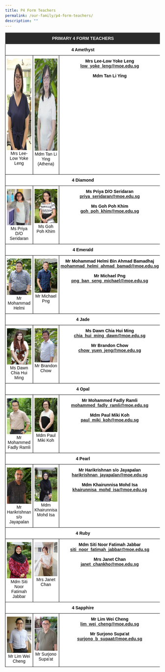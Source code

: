 ```yaml
---
title: P4 Form Teachers
permalink: /our-family/p4-form-teachers/
description: ""
---
```

<style type="text/css">
.tg  {border-collapse:collapse;border-spacing:0;}
.tg td{border-color:black;border-style:solid;border-width:1px;font-family:Arial, sans-serif;font-size:14px;
  overflow:hidden;padding:10px 5px;word-break:normal;}
.tg th{border-color:black;border-style:solid;border-width:1px;font-family:Arial, sans-serif;font-size:14px;
  font-weight:normal;overflow:hidden;padding:10px 5px;word-break:normal;}
.tg .tg-8zvm{background-color:#2A2A2A;border-color:inherit;color:#EEE;font-weight:bold;text-align:center;vertical-align:middle}
.tg .tg-qn16{background-color:#FFF;color:#050505;font-weight:bold;text-align:center;vertical-align:top}
.tg .tg-v9jf{background-color:#FFF;color:#050505;text-align:center;vertical-align:top}
</style>
<table class="tg">
<thead>
  <tr>
    <th class="tg-8zvm" colspan="3"><span style="color:#EEE;background-color:#2A2A2A">PRIMARY 4 FORM TEACHERS</span></th>
  </tr>
</thead>
<tbody>
  <tr>
    <td class="tg-qn16" colspan="3"> <strong> 4 Amethyst</strong></td>
  </tr>
  <tr>
    <td class="tg-v9jf"><img src="/images/Lowe yoke leng.jpg" alt="Lowe yoke leng.jpg" width="199" height="298">Mrs Lee-Low Yoke Leng</td>
    <td class="tg-v9jf"><img src="/images/Athena.jpg" alt="Athena.JPG" width="201" height="300">Mdm Tan Li Ying (Athena)<br><br></td>
    <td class="tg-qn16"><strong>Mrs Lee-Low Yoke Leng</strong><br><a href="mailto:low_yoke_leng@moe.edu.sg">low_yoke_leng@moe.edu.sg</a><br><br><strong>Mdm Tan Li Ying</strong><br></td>
  </tr>
  <tr>
    <td class="tg-qn16" colspan="3"> <strong> 4 Diamond   </strong></td>
  </tr>
  <tr>
    <td class="tg-v9jf"><img src="/images/Ms Priya do Seridaran.jpeg" alt="Ms Priya do Seridaran.JPEG" width="199">Ms Priya D/O Seridaran</td>
    <td class="tg-v9jf"><img src="/images/Mdm Goh Poh Khim.jpeg" alt="Mdm Goh Poh Khim.JPEG" width="201">Ms Goh Poh Khim</td>
    <td class="tg-qn16"><strong>Ms Priya D/O Seridaran</strong><br><a href="mailto:priya_seridaran@moe.edu.sg">priya_seridaran@moe.edu.sg</a><br><br><strong>Ms Goh Poh Khim</strong><br><a href="mailto:goh_poh_khim@moe.edu.sg">goh_poh_khim@moe.edu.sg</a></td>
  </tr>
  <tr>
    <td class="tg-qn16" colspan="3"> <strong>  4 Emerald </strong> </td>
  </tr>
  <tr>
    <td class="tg-v9jf"><img src="/images/Mr Mohammad Helmi Bin Ahmad Bamadhaj.jpeg" alt="Mr Mohammad Helmi Bin Ahmad Bamadhaj.JPEG" width="199">Mr Mohammad Helmi</td>
    <td class="tg-v9jf"><img src="/images/Mr Michael Png Ban Seng.jpeg" alt="Mr Michael Png Ban Seng.JPEG">Mr Michael Png</td>
    <td class="tg-qn16"><strong> Mr Mohammad Helmi  
Bin Ahmad Bamadhaj</strong><br><a href="mailto:mohammad_helmi_ahmad_bamad@moe.edu.sg">mohammad_helmi_ahmad_bamad@moe.edu.sg</a><br><br><strong>Mr Michael Png</strong><br><a href="mailto:png_ban_seng_michael@moe.edu.sg">png_ban_seng_michael@moe.edu.sg</a></td>
  </tr>
  <tr>
    <td class="tg-qn16" colspan="3"> <strong> 4 Jade </strong>  </td>
  </tr>
  <tr>
    <td class="tg-v9jf"><img src="/images/Ms Chia Hui Ming Dawn.jpeg" alt="Ms Chia Hui Ming Dawn.JPEG" width="199">Ms Dawn Chia Hui Ming</td>
    <td class="tg-v9jf"><img src="/images/Mr Brandon Chow Yuen Jeng.jpeg" alt="Mr Brandon Chow Yuen Jeng.JPEG" width="201">Mr Brandon Chow </td>
    <td class="tg-qn16"><strong>Ms Dawn Chia Hui Ming</strong><br><a href="mailto:chia_hui_ming_dawn@moe.edu.sg">chia_hui_ming_dawn@moe.edu.sg</a><br><br><strong>Mr Brandon Chow</strong><br><a href="mailto:chow_yuen_jeng@moe.edu.sg">chow_yuen_jeng@moe.edu.sg</a></td>
  </tr>
  <tr>
    <td class="tg-qn16" colspan="3"> <strong> 4 Opal  </strong> </td>
  </tr>
  <tr>
    <td class="tg-v9jf"><img src="/images/Mr Mohammed Fadly Ramli.jpeg" alt="Mr Mohammed Fadly Ramli.JPEG" width="199">Mr Mohammed Fadly Ramli<br></td>
    <td class="tg-v9jf"><img src="/images/Mdm Paul Miki Koh.jpeg" alt="Mdm Paul Miki Koh.JPEG" width="201">Mdm Paul Miki Koh</td>
    <td class="tg-qn16"><strong>Mr Mohammed Fadly Ramli</strong><br><a href="mailto:mohammed_fadly_ramli@moe.edu.sg">mohammed_fadly_ramli@moe.edu.sg</a><br><br><strong>Mdm Paul Miki Koh</strong><br><a href="mailto:paul_miki_koh@moe.edu.sg">paul_miki_koh@moe.edu.sg</a></td>
  </tr>
  <tr>
    <td class="tg-qn16" colspan="3"> <strong> 4 Pearl </strong>  </td>
  </tr>
  <tr>
    <td class="tg-v9jf"><img src="/images/hari.jpg" alt="hari.JPG" width="199">Mr Harikrishnan s/o Jayapalan<br></td>
    <td class="tg-v9jf"><img src="/images/Mdm Khairunnisa Binte Mohd Isa.jpg" alt="Mdm Khairunnisa Binte Mohd Isa.JPG" width="201">Mdm Khairunnisa Mohd Isa </td>
    <td class="tg-qn16"><strong>Mr Harikrishnan s/o Jayapalan</strong><br><a href="mailto:harikrishnan_jayapalan@moe.edu.sg">harikrishnan_jayapalan@moe.edu.sg</a><br><br><strong>Mdm Khairunnisa Mohd Isa</strong><br><a href="mailto:khairunnisa_mohd_isa@moe.edu.sg">khairunnisa_mohd_isa@moe.edu.sg</a> </td>
  </tr>
  <tr>
    <td class="tg-qn16" colspan="3"> <strong>  4 Ruby </strong> </td>
  </tr>
  <tr>
    <td class="tg-v9jf"><img src="/images/Mdm%20Siti%20Noor%20Fatimah%20.jpg" alt="Mdm Siti Noor Fatimah .JPG" width="199">Mdm Siti Noor Fatimah Jabbar<br></td>
    <td class="tg-v9jf"><img src="/images/JANET.jpg" alt="JANET.jpg" width="201">Mrs Janet Chan<br><br></td>
    <td class="tg-qn16"><strong>Mdm Siti Noor Fatimah Jabbar</strong><br><a href="mailto:siti_noor_fatimah_jabbar@moe.edu.sg">siti_noor_fatimah_jabbar@moe.edu.sg</a><br><br><strong>Mrs Janet Chan</strong><br><a href="mailto:janet_chankho@moe.edu.sg">janet_chankho@moe.edu.sg</a></td>
  </tr>
  <tr>
    <td class="tg-qn16" colspan="3"><strong>  4 Sapphire </strong>  </td>
  </tr>
  <tr>
    <td class="tg-v9jf"><img src="/images/Mr%20Lim%20Wei%20Cheng.jpg" alt="Mr Lim Wei Cheng.jpg" width="199">Mr Lim Wei Cheng </td>
    <td class="tg-v9jf"><img src="/images/Mr%20Surjono%20SupaGat.jpg" alt="Mr Surjono SupaGat.JPG" width="201">Mr Surjono Supa'at </td>
    <td class="tg-qn16"><strong>Mr Lim Wei Cheng</strong><br><a href="mailto:lim_wei_cheng@moe.edu.sg">lim_wei_cheng@moe.edu.sg</a><br><br><strong>Mr Surjono Supa'at</strong><br><a href="mailto:surjono_b_supaat@moe.edu.sg">surjono_b_supaat@moe.edu.sg</a></td>
  </tr>
</tbody>
</table>